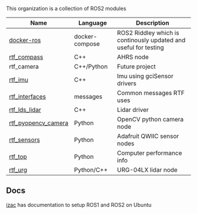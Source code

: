 This organization is a collection of ROS2 modules

| Name                | Language       | Description |
|---------------------|----------------|--------------------------------------------|
| [docker-ros][2]     | docker-compose | ROS2 Riddley which is continously updated and useful for testing
| [rtf_compass][1]    | C++            | AHRS node
| rtf_camera          | C++/Python     | Future project
| [rtf_imu][6]        | C++            | Imu using gciSensor drivers
| [rtf_interfaces][3] | messages       | Common messages RTF uses
| [rtf_lds_lidar][4]  | C++            | Lidar driver
| [rtf_pyopencv_camera][9] | Python    | OpenCV python camera node
| [rtf_sensors][5]    | Python         | Adafruit QWIIC sensor nodes
| [rtf_top][8]        | Python         | Computer performance info
| [rtf_urg][7]        | Python/C++     | URG-04LX lidar node

[1]: https://github.com/RecklessTedsFunland/rtf_compass
[2]: https://github.com/RecklessTedsFunland/docker-ros
[3]: https://github.com/RecklessTedsFunland/rtf_interfaces
[4]: https://github.com/RecklessTedsFunland/rtf_lds_lidar
[5]: https://github.com/RecklessTedsFunland/rtf_sensors
[6]: https://github.com/RecklessTedsFunland/rtf_imu
[7]: https://github.com/RecklessTedsFunland/rtf_urg
[8]: https://github.com/RecklessTedsFunland/rtf_top/tree/main
[9]: https://github.com/RecklessTedsFunland/rtf_pyopencv_camera

## Docs

[izac](https://github.com/RecklessTedsFunland/izac/tree/master) has documentation to setup ROS1 and ROS2 on Ubuntu
